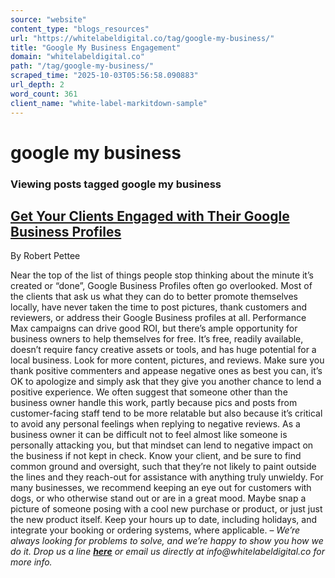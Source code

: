 ```yaml
---
source: "website"
content_type: "blogs_resources"
url: "https://whitelabeldigital.co/tag/google-my-business/"
title: "Google My Business Engagement"
domain: "whitelabeldigital.co"
path: "/tag/google-my-business/"
scraped_time: "2025-10-03T05:56:58.090883"
url_depth: 2
word_count: 361
client_name: "white-label-markitdown-sample"
---
```


# google my business

### Viewing posts tagged google my business

## [Get Your Clients Engaged with Their Google Business Profiles](https://whitelabeldigital.co/get-your-clients-engaged-with-their-google-business-profiles/)

By Robert Pettee

Near the top of the list of things people stop thinking about the minute it’s created or “done”, Google Business Profiles often go overlooked. Most of the clients that ask us what they can do to better promote themselves locally, have never taken the time to post pictures, thank customers and reviewers, or address their Google Business profiles at all. Performance Max campaigns can drive good ROI, but there’s ample opportunity for business owners to help themselves for free. It’s free, readily available, doesn’t require fancy creative assets or tools, and has huge potential for a local business. Look for more content, pictures, and reviews. Make sure you thank positive commenters and appease negative ones as best you can, it’s OK to apologize and simply ask that they give you another chance to lend a positive experience. We often suggest that someone other than the business owner handle this work, partly because pics and posts from customer-facing staff tend to be more relatable but also because it’s critical to avoid any personal feelings when replying to negative reviews. As a business owner it can be difficult not to feel almost like someone is personally attacking you, but that mindset can lend to negative impact on the business if not kept in check. Know your client, and be sure to find common ground and oversight, such that they’re not likely to paint outside the lines and they reach-out for assistance with anything truly unwieldy. For many businesses, we recommend keeping an eye out for customers with dogs, or who otherwise stand out or are in a great mood. Maybe snap a picture of someone posing with a cool new purchase or product, or just just the new product itself. Keep your hours up to date, including holidays, and integrate your booking or ordering systems, where applicable. – _We’re always looking for problems to solve, and we’re happy to show you how we do it. Drop us a line [**here**](https://whitelabeldigital.co/contact/) or email us directly at _info@whitelabeldigital.co_ for more info._
